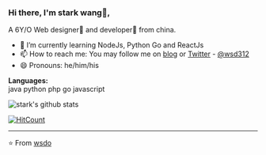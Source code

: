 ### Hi there, I'm stark wang👦,
A 6Y/O Web designer🌈 and developer🎯 from china.
- 🌱 I’m currently learning NodeJs, Python Go and ReactJs
- 📫 How to reach me: You may follow me on [blog](https://shudong.wang) or [Twitter](https://twitter.com/wsd312) - [@wsd312](https://twitter.com/wsd312)
- 😄 Pronouns: he/him/his

**Languages:**  
java python php go javascript

![stark's github stats](https://github-readme-stats.vercel.app/api?username=wsdo&show_icons=true&hide=["issues"])

[![HitCount](http://hits.dwyl.com/wsdo/wsdo.svg)](http://hits.dwyl.com/wsdo/wsdo)

---
⭐️ From [wsdo](https://github.com/wsdo)
